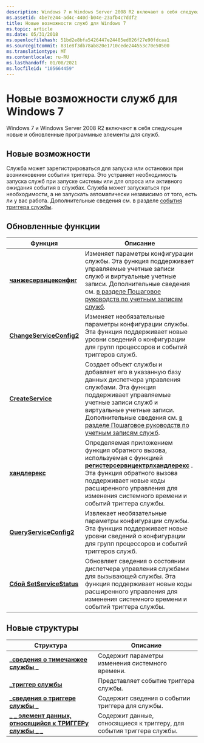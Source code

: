 ```yaml
---
description: Windows 7 и Windows Server 2008 R2 включают в себя следующие новые и обновленные программные элементы для служб.
ms.assetid: 4be7e244-ad4c-440d-b04e-23afb4c7ddf2
title: Новые возможности служб для Windows 7
ms.topic: article
ms.date: 05/31/2018
ms.openlocfilehash: 51bd2e8bfa5426447e24485ed026f27e90fdcaa1
ms.sourcegitcommit: 831e8f3db78ab820e1710cede244553c70e50500
ms.translationtype: MT
ms.contentlocale: ru-RU
ms.lasthandoff: 01/08/2021
ms.locfileid: "105664459"
---
```

# <a name="whats-new-in-services-for-windows-7"></a>Новые возможности служб для Windows 7

Windows 7 и Windows Server 2008 R2 включают в себя следующие новые и обновленные программные элементы для служб.

## <a name="new-capabilities"></a>Новые возможности

Служба может зарегистрироваться для запуска или остановки при возникновении события триггера. Это устраняет необходимость запуска служб при запуске системы или для опроса или активного ожидания события в службах. Служба может запускаться при необходимости, а не запускать автоматически независимо от того, есть ли у вас работа. Дополнительные сведения см. в разделе [события триггера службы](service-trigger-events.md).

## <a name="updated-functions"></a>Обновленные функции



| Функция                                                        | Описание                                                                                                                                                                                                                                                                                |
|-----------------------------------------------------------------|--------------------------------------------------------------------------------------------------------------------------------------------------------------------------------------------------------------------------------------------------------------------------------------------|
| [**чанжесервицеконфиг**](/windows/desktop/api/Winsvc/nf-winsvc-changeserviceconfiga)<br/>   | Изменяет параметры конфигурации службы. Эта функция поддерживает управляемые учетные записи служб и виртуальные учетные записи. Дополнительные сведения см. [в разделе Пошаговое руководств по учетным записям служб](/previous-versions/windows/it-pro/windows-server-2008-R2-and-2008/dd548356(v=ws.10)).<br/>                                      |
| [**ChangeServiceConfig2**](/windows/desktop/api/Winsvc/nf-winsvc-changeserviceconfig2a)<br/> | Изменяет необязательные параметры конфигурации службы. Эта функция поддерживает новые уровни сведений о конфигурации для групп процессоров и событий триггеров служб.<br/>                                                                                                        |
| [**CreateService**](/windows/desktop/api/Winsvc/nf-winsvc-createservicea)<br/>               | Создает объект службы и добавляет его в указанную базу данных диспетчера управления службами. Эта функция поддерживает управляемые учетные записи служб и виртуальные учетные записи. Дополнительные сведения см. [в разделе Пошаговое руководств по учетным записям служб](/previous-versions/windows/it-pro/windows-server-2008-R2-and-2008/dd548356(v=ws.10)).<br/> |
| [**хандлерекс**](/windows/desktop/api/WinSvc/nc-winsvc-lphandler_function_ex)<br/>                       | Определяемая приложением функция обратного вызова, используемая с функцией [**регистерсервицектрлхандлерекс**](/windows/desktop/api/Winsvc/nf-winsvc-registerservicectrlhandlerexa) . Эта функция обратного вызова поддерживает новые коды расширенного управления для изменения системного времени и событий триггера службы.<br/>                            |
| [**QueryServiceConfig2**](/windows/desktop/api/Winsvc/nf-winsvc-queryserviceconfig2a)<br/>   | Извлекает необязательные параметры конфигурации службы. Эта функция поддерживает новые уровни сведений о конфигурации для групп процессоров и событий триггеров служб.<br/>                                                                                                      |
| [**Сбой SetServiceStatus**](/windows/desktop/api/Winsvc/nf-winsvc-setservicestatus)<br/>         | Обновляет сведения о состоянии диспетчера управления службами для вызывающей службы. Эта функция поддерживает новые коды расширенного управления для изменения системного времени и событий триггера службы.<br/>                                                                                         |



 

## <a name="new-structures"></a>Новые структуры



| Структура                                                                                       | Описание                                                            |
|-------------------------------------------------------------------------------------------------|------------------------------------------------------------------------|
| [**\_сведения о тимечанжее службы \_**](/windows/desktop/api/winsvc/ns-winsvc-service_timechange_info)<br/>                         | Содержит параметры изменения системного времени. <br/>                      |
| [**\_триггер службы**](/windows/desktop/api/winsvc/ns-winsvc-service_trigger)<br/>                                          | Представляет событие триггера службы.<br/>                         |
| [**\_сведения о триггере службы \_**](/windows/desktop/api/winsvc/ns-winsvc-service_trigger_info)<br/>                               | Содержит сведения о событии триггера для службы.<br/>           |
| [**\_ \_ элемент данных, относящийся к ТРИГГЕРу службы \_ \_**](/windows/desktop/api/winsvc/ns-winsvc-service_trigger_specific_data_item)<br/> | Содержит данные, относящиеся к триггеру, для события триггера службы.<br/> |



 

 

